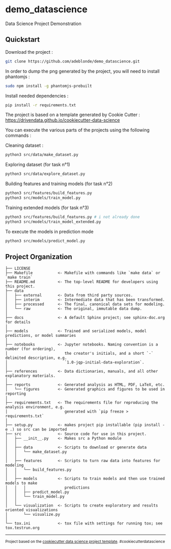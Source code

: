 # demo_datascience

Data Science Project Demonstration

## Quickstart

Download the project :

```bash
git clone https://github.com/adeblonde/demo_datascience.git
```

In order to dump the png generated by the project, you will need to install phantomjs :

```bash
sudo npm install -g phantomjs-prebuilt
```

Install needed dependencies :

```bash
pip install -r requirements.txt
```

The project is based on a template generated by Cookie Cutter : https://drivendata.github.io/cookiecutter-data-science

You can execute the various parts of the projects using the following commands :

Cleaning dataset :

```bash
python3 src/data/make_dataset.py
```

Exploring dataset (for task n°1)

```bash
python3 src/data/explore_dataset.py
```

Building features and training models (for task n°2)

```bash
python3 src/features/build_features.py
python3 src/models/train_model.py
```

Training extended models (for task n°3)

```bash
python3 src/features/build_features.py # i not already done
python3 src/models/train_model_extended.py
```

To execute the models in prediction mode 

```bash
python3 src/models/predict_model.py
```


## Project Organization

    ├── LICENSE
    ├── Makefile           <- Makefile with commands like `make data` or `make train`
    ├── README.md          <- The top-level README for developers using this project.
    ├── data
    │   ├── external       <- Data from third party sources.
    │   ├── interim        <- Intermediate data that has been transformed.
    │   ├── processed      <- The final, canonical data sets for modeling.
    │   └── raw            <- The original, immutable data dump.
    │
    ├── docs               <- A default Sphinx project; see sphinx-doc.org for details
    │
    ├── models             <- Trained and serialized models, model predictions, or model summaries
    │
    ├── notebooks          <- Jupyter notebooks. Naming convention is a number (for ordering),
    │                         the creator's initials, and a short `-` delimited description, e.g.
    │                         `1.0-jqp-initial-data-exploration`.
    │
    ├── references         <- Data dictionaries, manuals, and all other explanatory materials.
    │
    ├── reports            <- Generated analysis as HTML, PDF, LaTeX, etc.
    │   └── figures        <- Generated graphics and figures to be used in reporting
    │
    ├── requirements.txt   <- The requirements file for reproducing the analysis environment, e.g.
    │                         generated with `pip freeze > requirements.txt`
    │
    ├── setup.py           <- makes project pip installable (pip install -e .) so src can be imported
    ├── src                <- Source code for use in this project.
    │   ├── __init__.py    <- Makes src a Python module
    │   │
    │   ├── data           <- Scripts to download or generate data
    │   │   └── make_dataset.py
    │   │
    │   ├── features       <- Scripts to turn raw data into features for modeling
    │   │   └── build_features.py
    │   │
    │   ├── models         <- Scripts to train models and then use trained models to make
    │   │   │                 predictions
    │   │   ├── predict_model.py
    │   │   └── train_model.py
    │   │
    │   └── visualization  <- Scripts to create exploratory and results oriented visualizations
    │       └── visualize.py
    │
    └── tox.ini            <- tox file with settings for running tox; see tox.testrun.org


--------

<p><small>Project based on the <a target="_blank" href="https://drivendata.github.io/cookiecutter-data-science/">cookiecutter data science project template</a>. #cookiecutterdatascience</small></p>

